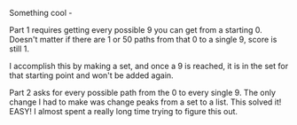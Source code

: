 Something cool -

Part 1 requires getting every possible 9 you can get from a starting 0. Doesn't matter if there are 1 or 50 paths from that 0 to a single 9, score is still 1.

I accomplish this by making a set, and once a 9 is reached, it is in the set for that starting point and won't be added again.

Part 2 asks for every possible path from the 0 to every single 9. The only change I had to make was change peaks from a set to a list. This solved it! EASY!
I almost spent a really long time trying to figure this out.
